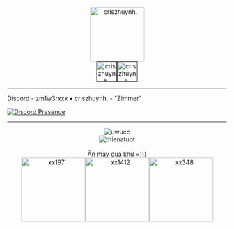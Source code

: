 <div align="center"><a href="https://discord.gg"><img weight = "125px", height = "125px", alt="criszhuynh." src="https://github.com/user-attachments/assets/1412610f-d294-458c-9269-cec9c157c111"></a></div><div align="center"><a href=""><img weight = "47px", height = "47px", alt="criszhuynh." src="https://github.com/user-attachments/assets/ec24ebfe-c07f-4232-b535-48e6cc0e4219"></a><a href=""><img weight = "47px", height = "47px", alt="criszhuynh." src="https://github.com/user-attachments/assets/29d9273a-90a8-475e-b48f-acd7987e1ae6"></a></div>

---

Discord - zm1w3rxxx • criszhuynh. - "Zimmer"

[![Discord Presence](https://lanyard.cnrad.dev/api/1030116082469572618)](https://discord.com/users/1030116082469572618)

---

<div align="center"><a><img weight = "auto", height = "auto", alt="uwucc" src="https://github.com/user-attachments/assets/5529a2c7-458f-4033-929e-bdc35ade488c"></a></div>
<div align="center"><a><img weight = "auto", height = "auto", alt="thienatuot" src="https://github.com/user-attachments/assets/ec47a3ef-98c3-4ee6-8e41-4e0881fcc17e"></a></div><br>
<div align="center"><a>Ăn mày quá khứ =)))</a></div>
<div align="center"><a><img weight = "89px", height = "147px", alt="xx197" src="https://github.com/user-attachments/assets/f4618b74-a4c5-41d9-bb73-d6456478c3eb"><img weight = "89px", height = "147px", alt="xx1412" src="https://github.com/user-attachments/assets/3d94e884-78bd-4ea4-88b7-b0ac739116d5"><img weight = "89px", height = "147px", alt="xx348" src="https://github.com/user-attachments/assets/f347c9e6-9174-4731-bbc7-98a0f1a9b1ed"></a></div>
